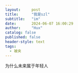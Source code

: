 ```yaml
---
layout:     post
title:      "我是szl"
subtitle:   "im"
date:       2024-06-07 16:00:29
author:     "Hux"
catalog: false
published: false
header-style: text
tags:
  - 被夹
---
```


为什么未来属于年轻人
